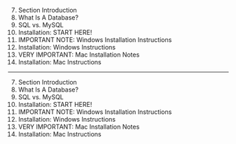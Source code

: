 7. Section Introduction
8. What Is A Database?
9. SQL vs. MySQL
10. Installation: START HERE!
11. IMPORTANT NOTE: Windows Installation Instructions
12. Installation: Windows Instructions
13. VERY IMPORTANT: Mac Installation Notes
14. Installation: Mac Instructions

---

7. Section Introduction
8. What Is A Database?
9. SQL vs. MySQL
10. Installation: START HERE!
11. IMPORTANT NOTE: Windows Installation Instructions
12. Installation: Windows Instructions
13. VERY IMPORTANT: Mac Installation Notes
14. Installation: Mac Instructions
